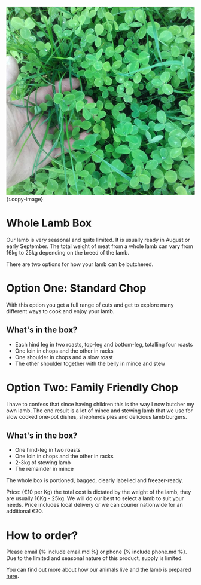 ![cover-image]
{:.copy-image}

# Whole Lamb Box

Our lamb is very seasonal and quite limited. It is usually ready in August or early September. The total weight of meat from a whole lamb can vary from 16kg to 25kg depending on the breed of the lamb.

There are two options for how your lamb can be butchered.

# Option One: Standard Chop

With this option you get a full range of cuts and get to explore many different ways to cook and enjoy your lamb.

## What's in the box?

* Each hind leg in two roasts, top-leg and bottom-leg, totalling four roasts
* One loin in chops and the other in racks
* One shoulder in chops and a slow roast
* The other shoulder together with the belly in mince and stew

# Option Two: Family Friendly Chop

I have to confess that since having children this is the way I now butcher my own lamb. The end result is a lot of mince and stewing lamb that we use for slow cooked one-pot dishes, shepherds pies and delicious lamb burgers.

## What's in the box?

* One hind-leg in two roasts
* One loin in chops and the other in racks
* 2-3kg of stewing lamb
* The remainder in mince

The whole box is portioned, bagged, clearly labelled and freezer-ready.

Price: (€10 per Kg) the total cost is dictated by the weight of the lamb, they are usually 16Kg - 25kg. We will do our best to select a lamb to suit your needs. Price includes local delivery or we can courier nationwide for an additional €20.

# How to order?

Please email {% include email.md %} or phone {% include phone.md %}. Due to the limited and seasonal nature of this product, supply is limited.

You can find out more about how our animals live and the lamb is prepared [here](/blog/our-lamb).

[cover-image]: /images/clover-hand.jpg
